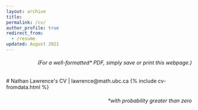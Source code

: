 ```yaml
---
layout: archive
title:
permalink: /cv/
author_profile: true
redirect_from:
  - /resume
updated: August 2021
---
```


<!-- {{ site.author.position }} / {{ site.author.discipline }} / {{ site.author.employer }} -->

<h6 class="no-print" style="text-align:right">
(For a well-formatted* PDF, simply save or print this webpage.)
<br>
</h6>
# Nathan Lawrence's CV | lawrence@math.ubc.ca
{% include cv-fromdata.html %}
<h6 class="no-print" style="text-align:right">
*with probability greater than zero
<br>
</h6>
